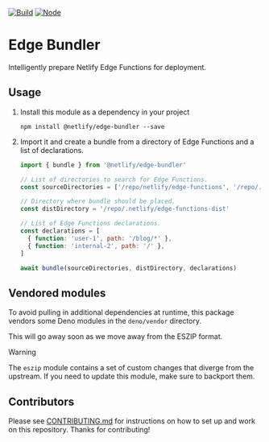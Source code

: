 [![Build](https://github.com/netlify/edge-bundler/workflows/Build/badge.svg)](https://github.com/netlify/edge-bundler/actions)
[![Node](https://img.shields.io/node/v/@netlify/edge-bundler.svg?logo=node.js)](https://www.npmjs.com/package/@netlify/edge-bundler)

# Edge Bundler

Intelligently prepare Netlify Edge Functions for deployment.

## Usage

1. Install this module as a dependency in your project

   ```
   npm install @netlify/edge-bundler --save
   ```

2. Import it and create a bundle from a directory of Edge Functions and a list of declarations.

   ```js
   import { bundle } from '@netlify/edge-bundler'

   // List of directories to search for Edge Functions.
   const sourceDirectories = ['/repo/netlify/edge-functions', '/repo/.netlify/edge-functions']

   // Directory where bundle should be placed.
   const distDirectory = '/repo/.netlify/edge-functions-dist'

   // List of Edge Functions declarations.
   const declarations = [
     { function: 'user-1', path: '/blog/*' },
     { function: 'internal-2', path: '/' },
   ]

   await bundle(sourceDirectories, distDirectory, declarations)
   ```

## Vendored modules

To avoid pulling in additional dependencies at runtime, this package vendors some Deno modules in the `deno/vendor`
directory.

This will go away soon as we move away from the ESZIP format.

> [!WARNING]  
> The `eszip` module contains a set of custom changes that diverge from the upstream. If you need to update this module,
> make sure to backport them.

## Contributors

Please see [CONTRIBUTING.md](./CONTRIBUTING.md) for instructions on how to set up and work on this repository. Thanks
for contributing!
